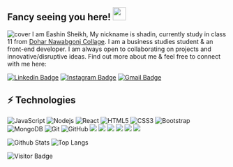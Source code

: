 ## Fancy seeing you here! <img src="https://raw.githubusercontent.com/aemmadi/aemmadi/master/wave.gif" width="30px">
![cover](https://i.ibb.co/J7V0j9L/Blue-Yellow-and-Red-Technology-Facebook-Cover.png)
I am Eashin Sheikh, My nickname is shadin, currently study in class 11 from [Dohar Nawabgonj Collage](http://www.nubd.info/college/college.php?code=6405). I am a business studies student & an front-end developer. I am always open to collaborating on projects and innovative/disruptive ideas. Find out more about me & feel free to connect with me here:

[![Linkedin Badge](https://img.shields.io/badge/-Eashin_Sheikh-blue?style=flat-square&logo=Linkedin&logoColor=white&link=https://www.linkedin.com/in/eashin-sheikh/)](https://www.linkedin.com/in/anirudhemmadi/)
[![Instagram Badge](https://img.shields.io/badge/-Rafsan_Eashin-purple?style=flat-square&logo=instagram&logoColor=white&link=https://instagram.com/kanna6501/)](https://instagram.com/eshu_2.0)
[![Gmail Badge](https://img.shields.io/badge/-eashinahmed0@gmail.com-c14438?style=flat-square&logo=Gmail&logoColor=white&link=mailto:kanna6501@gmail.com)](mailto:eashinahmed0@gmail.com)

## ⚡ Technologies

![JavaScript](https://img.shields.io/badge/-JavaScript-black?style=flat-square&logo=javascript)
![Nodejs](https://img.shields.io/badge/-Nodejs-black?style=flat-square&logo=Node.js)
![React](https://img.shields.io/badge/-React-black?style=flat-square&logo=react)
![HTML5](https://img.shields.io/badge/-HTML5-E34F26?style=flat-square&logo=html5&logoColor=white)
![CSS3](https://img.shields.io/badge/-CSS3-1572B6?style=flat-square&logo=css3)
![Bootstrap](https://img.shields.io/badge/-Bootstrap-563D7C?style=flat-square&logo=bootstrap)
![MongoDB](https://img.shields.io/badge/-MongoDB-black?style=flat-square&logo=mongodb)
![Git](https://img.shields.io/badge/-Git-black?style=flat-square&logo=git)
![GitHub](https://img.shields.io/badge/-GitHub-181717?style=flat-square&logo=github)
![](https://img.shields.io/badge/-vs--code-blue?style=flat-square&logo=Visual%20Studio%20Code)
![](https://img.shields.io/badge/-Redux-blue?style=flat-square&logo=Redux)
![](https://img.shields.io/badge/-Material-UI-blue?style=flat-square&logo=Material-UI)
![](https://img.shields.io/badge/-Styled-Components-blue?style=flat-square&logo=styled-components)
![](https://img.shields.io/badge/-Sass-black?style=flat-square&logo=Sass)
![](https://img.shields.io/badge/-Firebase-black?style=flat-square&logo=Firebase)

![Github Stats](https://github-readme-stats.vercel.app/api?username=eashin-32&count_private=true&show_icons=true&include_all_commits=true)
![Top Langs](https://github-readme-stats.vercel.app/api/top-langs/?username=eashin-32&hide=TeX&layout=compact)

![Visitor Badge](https://visitor-badge.laobi.icu/badge?page_id=eashin-32)
